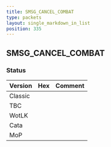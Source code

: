 ```yaml
---
title: SMSG_CANCEL_COMBAT
type: packets
layout: single_markdown_in_list
position: 335
---
```


## SMSG_CANCEL_COMBAT

### Status

Version | Hex | Comment
---------- | ---------- | ---------- 
Classic |  |  
TBC |  |  
WotLK |  |  
Cata |  |  
MoP |  |  